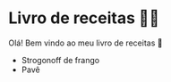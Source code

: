 # Livro de receitas :cook:


Olá! Bem vindo ao meu livro de receitas :wave:

 - Strogonoff de frango
 - Pavê